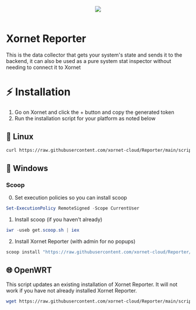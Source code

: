<div align="center">
  <br />
  <br />
  
  <img src="https://cdn.discordapp.com/attachments/755597803102928966/931042317878587412/logo.svg" />

  <br />
  <br />
</div>

# Xornet Reporter

This is the data collector that gets your system's state and sends it to the backend, it can also be used as a pure system stat inspector without needing to connect it to Xornet

# ⚡ Installation

1. Go on Xornet and click the + button and copy the generated token
2. Run the installation script for your platform as noted below

## 🐧 Linux

```bash
curl https://raw.githubusercontent.com/xornet-cloud/Reporter/main/scripts/install.sh | sudo bash
```

## 🏢 Windows

### Scoop

0. Set execution policies so you can install scoop
```powershell
Set-ExecutionPolicy RemoteSigned -Scope CurrentUser
```

1. Install scoop (if you haven't already)

```powershell
iwr -useb get.scoop.sh | iex
```

2. Install Xornet Reporter (with admin for no popups)

```powershell
scoop install "https://raw.githubusercontent.com/xornet-cloud/Reporter/main/scripts/xornet-reporter.json"
```

## 🌐 OpenWRT

This script updates an existing installation of Xornet Reporter. It will not work if you have not already installed Xornet Reporter.
```bash
wget https://raw.githubusercontent.com/xornet-cloud/Reporter/main/scripts/update-mipsel.sh -O /tmp/update-mipsel.sh && chmod +x /tmp/update-mipsel.sh && /tmp/update-mipsel.sh && rm /tmp/update-mipsel.sh
```
